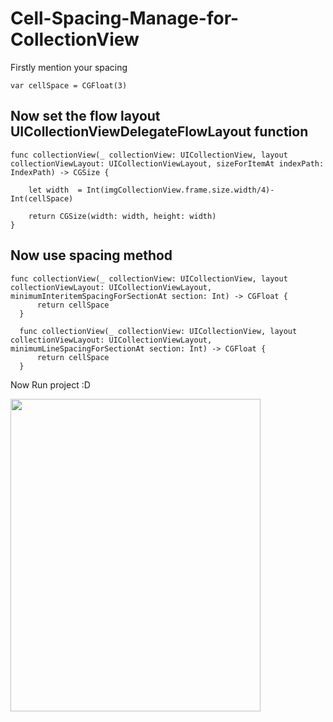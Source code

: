 # Cell-Spacing-Manage-for-CollectionView

Firstly mention your spacing

    var cellSpace = CGFloat(3)
    
## Now set the flow layout UICollectionViewDelegateFlowLayout function
    
    func collectionView(_ collectionView: UICollectionView, layout collectionViewLayout: UICollectionViewLayout, sizeForItemAt indexPath: IndexPath) -> CGSize {
        
        let width  = Int(imgCollectionView.frame.size.width/4)-Int(cellSpace)
        
        return CGSize(width: width, height: width)
    }
    
## Now use spacing method 
  
    func collectionView(_ collectionView: UICollectionView, layout collectionViewLayout: UICollectionViewLayout, minimumInteritemSpacingForSectionAt section: Int) -> CGFloat {
          return cellSpace
      }
      
      func collectionView(_ collectionView: UICollectionView, layout collectionViewLayout: UICollectionViewLayout, minimumLineSpacingForSectionAt section: Int) -> CGFloat {
          return cellSpace
      }
Now Run project :D 


<img src="https://user-images.githubusercontent.com/29371886/123251903-8655e780-d50d-11eb-9c68-f03673c30a1e.png" 
     width="400" 
     height="500" />


